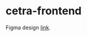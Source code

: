# cetra-frontend
Figma design [link](https://www.figma.com/file/OOLBGem5z9tUXxncSP8S3H/Cetra-Finance-UI?node-id=0%3A1).